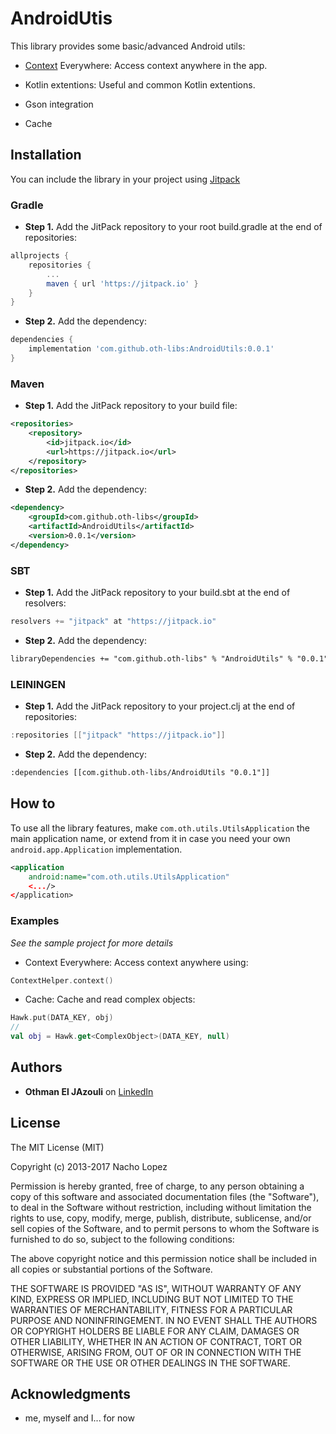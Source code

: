 # AndroidUtis

This library provides some basic/advanced Android utils:

* [Context](https://developer.android.com/reference/android/content/Context) Everywhere: 
  Access context anywhere in the app.

* Kotlin extentions: 
 Useful and common Kotlin extentions.
 
* Gson integration
 
* Cache


## Installation

You can include the library in your project using [Jitpack](https://jitpack.io)

### Gradle
* **Step 1.** Add the JitPack repository to your root build.gradle at the end of repositories:

```groovy
allprojects {
	repositories {
		...
		maven { url 'https://jitpack.io' }
	}
}
```

* **Step 2.** Add the dependency:

```groovy
dependencies {
	implementation 'com.github.oth-libs:AndroidUtils:0.0.1'
}
```

### Maven
* **Step 1.** Add the JitPack repository to your build file:

```xml
<repositories>
	<repository>
	    <id>jitpack.io</id>
	    <url>https://jitpack.io</url>
	</repository>
</repositories>
```

* **Step 2.** Add the dependency:

```xml
<dependency>
    <groupId>com.github.oth-libs</groupId>
    <artifactId>AndroidUtils</artifactId>
    <version>0.0.1</version>
</dependency>
```


### SBT
* **Step 1.** Add the JitPack repository to your build.sbt at the end of resolvers:

```groovy
resolvers += "jitpack" at "https://jitpack.io"
```

* **Step 2.** Add the dependency:

```xml
libraryDependencies += "com.github.oth-libs" % "AndroidUtils" % "0.0.1"
```

### LEININGEN
* **Step 1.** Add the JitPack repository to your project.clj at the end of repositories:

```groovy
:repositories [["jitpack" "https://jitpack.io"]]
```

* **Step 2.** Add the dependency:

```xml
:dependencies [[com.github.oth-libs/AndroidUtils "0.0.1"]]
```

 
## How to
To use all the library features, make ```com.oth.utils.UtilsApplication``` the main application name, or extend from it in case you need your own ```android.app.Application``` implementation.

```xml
<application
    android:name="com.oth.utils.UtilsApplication"
    <.../>
</application>
```

### Examples  
*See the sample project for more details*

* Context Everywhere: Access context anywhere using:

```kotlin
ContextHelper.context()
```

* Cache: Cache and read complex objects:

```kotlin
Hawk.put(DATA_KEY, obj)
//
val obj = Hawk.get<ComplexObject>(DATA_KEY, null)
```
  

## Authors

* **Othman El JAzouli** on [LinkedIn](https://www.linkedin.com/in/eljazouliothman/)

## License

The MIT License (MIT)

Copyright (c) 2013-2017 Nacho Lopez

Permission is hereby granted, free of charge, to any person obtaining a copy of this software and associated documentation files (the "Software"), to deal in the Software without restriction, including without limitation the rights to use, copy, modify, merge, publish, distribute, sublicense, and/or sell copies of the Software, and to permit persons to whom the Software is furnished to do so, subject to the following conditions:

The above copyright notice and this permission notice shall be included in all copies or substantial portions of the Software.

THE SOFTWARE IS PROVIDED "AS IS", WITHOUT WARRANTY OF ANY KIND, EXPRESS OR IMPLIED, INCLUDING BUT NOT LIMITED TO THE WARRANTIES OF MERCHANTABILITY, FITNESS FOR A PARTICULAR PURPOSE AND NONINFRINGEMENT. IN NO EVENT SHALL THE AUTHORS OR COPYRIGHT HOLDERS BE LIABLE FOR ANY CLAIM, DAMAGES OR OTHER LIABILITY, WHETHER IN AN ACTION OF CONTRACT, TORT OR OTHERWISE, ARISING FROM, OUT OF OR IN CONNECTION WITH THE SOFTWARE OR THE USE OR OTHER DEALINGS IN THE SOFTWARE.

## Acknowledgments

* me, myself and I... for now
